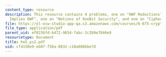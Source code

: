```yaml
---
content_type: resource
description: This resource contains 4 problems, one on "OWF Reductions", one on "GM
  Implies OWF", one on "Notions of OneBit Security", and one on "Ciphertext Expansion".
file: https://ol-ocw-studio-app-qa.s3.amazonaws.com/courses/6-875-cryptography-and-cryptanalysis-spring-2005/cf4150e9eb87f56a8832c10a608bbe7d_ho5_ps2.pdf
file_type: application/pdf
parent_uid: ef0236fd-b472-9654-fabc-3c3b9e7846e9
resourcetype: Document
title: ho5_ps2.pdf
uid: cf4150e9-eb87-f56a-8832-c10a608bbe7d
---
```

